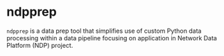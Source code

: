 # ndpprep

`ndpprep` is a data prep tool that simplifies use of custom Python data processing within a data pipeline focusing on application in Network Data Platform (NDP) project.
